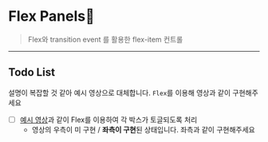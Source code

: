 # Flex Panels💪
> Flex와 transition event 를 활용한 flex-item 컨트롤
---

## Todo List
설명이 복잡할 것 같아 예시 영상으로 대체합니다. `Flex`를 이용해 영상과 같이 구현해주세요
- [ ] [예시 영상](https://github.com/sat10am/JavaScript30/blob/master/05%20-%20Flex%20Panel%20Gallery/chap5-demo.mov)과 같이 Flex를 이용하여 각 박스가 토글되도록 처리
    - 영상의 우측이 미 구현 / **좌측이 구현**된 상태입니다. 좌측과 같이 구현해주세요